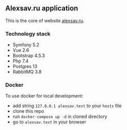 Alexsav.ru application
----------------------
This is the core of website [alexsav.ru](https://alexsav.ru).

### Technology stack
 - Symfony 5.2
 - Vue 2.6
 - Bootstrap 4.5.3
 - Php 7.4
 - Postgres 13
 - RabbitMQ 3.8
 
 ### Docker
 To use docker for local development:
  - add string `127.0.0.1 alexsav.test` to your `hosts` file
  - clone this repo
  - run `docker-compose up -d` in cloned directory
  - go to `alexsav.test` in your browser

